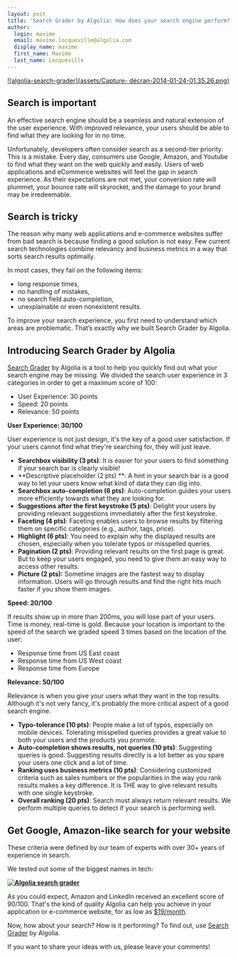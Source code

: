 ```yaml
---
layout: post
title: 'Search Grader by Algolia: How does your search engine perform?'
author:
  login: maxime
  email: maxime.locqueville@algolia.com
  display_name: maxime
  first_name: Maxime
  last_name: Locqueville
---
```


[![algolia-search-grader](assets/Capture-
décran-2014-01-24-01.35.26.png)](http://grader.algolia.com)

## Search is important

An effective search engine should be a seamless and natural extension of the
user experience. With improved relevance, your users should be able to find
what they are looking for in no time.

Unfortunately, developers often consider search as a second-tier priority.
This is a mistake. Every day, consumers use Google, Amazon, and Youtube to
find what they want on the web quickly and easily. Users of web applications
and eCommerce websites will feel the gap in search experience. As their
expectations are not met, your conversion rate will plummet, your bounce rate
will skyrocket, and the damage to your brand may be irredeemable.

## Search is tricky

The reason why many web applications and e-commerce websites suffer from bad
search is because finding a good solution is not easy. Few current search
technologies combine relevancy and business metrics in a way that sorts search
results optimally.

In most cases, they fail on the following items:

  * long response times,
  * no handling of mistakes,
  * no search field auto-completion,
  * unexplainable or even nonexistent results.

To improve your search experience, you first need to understand which areas
are problematic. That’s exactly why we built Search Grader by Algolia.

## Introducing Search Grader by Algolia

[Search Grader](http://grader.algolia.com/) by Algolia is a tool to help you
quickly find out what your search engine may be missing. We divided the search
user experience in 3 categories in order to get a maximum score of 100:

  * User Experience: 30 points
  * Speed: 20 points
  * Relevance: 50 points

**User Experience: 30/100**

User experience is not just design, it's the key of a good user satisfaction.
If your users cannot find what they're searching for, they will just leave.

  * **Searchbox visibility (3 pts)**: It is easier for your users to find something if your search bar is clearly visible!
  * **Descriptive placeholder (2 pts) **: A hint in your search bar is a good way to let your users know what kind of data they can dig into.
  * **Searchbox auto-completion (6 pts)**: Auto-completion guides your users more efficiently towards what they are looking for.
  * **Suggestions after the first keystroke (5 pts)**: Delight your users by providing relevant suggestions immediately after the first keystroke.
  * **Faceting (4 pts)**: Faceting enables users to browse results by filtering them on specific categories (e.g., author, tags, price).
  * **Highlight (6 pts)**: You need to explain why the displayed results are chosen, especially when you tolerate typos or misspelled queries.
  * **Pagination (2 pts)**: Providing relevant results on the first page is great. But to keep your users engaged, you need to give them an easy way to access other results.
  * **Picture (2 pts):** Sometime images are the fastest way to display information. Users will go through results and find the right hits much faster if you show them images.

**Speed: 20/100**

If results show up in more than 200ms, you will lose part of your users. Time
is money, real-time is gold. Because your location is important to the speed
of the search we graded speed 3 times based on the location of the user:

  * Response time from US East coast
  * Response time from US West coast
  * Response time from Europe

**Relevance: 50/100**

Relevance is when you give your users what they want in the top results.
Although it's not very fancy, it's probably the more critical aspect of a good
search engine.

  * **Typo-tolerance (10 pts)**: People make a lot of typos, especially on mobile devices. Tolerating misspelled queries provides a great value to both your users and the products you promote.
  * **Auto-completion shows results, not queries (10 pts)**: Suggesting queries is good. Suggesting results directly is a lot better as you spare your users one click and a lot of time.
  * **Ranking uses business metrics (10 pts)**: Considering customized criteria such as sales numbers or the popularities in the way you rank results makes a key difference. It is THE way to give relevant results with one single keystroke.
  * **Overall ranking (20 pts)**: Search must always return relevant results. We perform multiple queries to detect if your search is performing well.

## Get Google, Amazon-like search for your website

These criteria were defined by our team of experts with over 30+ years of
experience in search.

We tested out some of the biggest names in tech:

**[![Algolia search grader](assets/Capture-décran-2014-01-17-18.22.23.png)](http://grader.algolia.com)**

As you could expect, Amazon and LinkedIn received an excellent score of
90/100. That's the kind of quality Algolia can help you achieve in your
application or e-commerce website, for as low as
[$19/month](http://www.algolia.com/pricing/).

Now, how about your search? How is it performing? To find out, use [Search
Grader](http://grader.algolia.com/) by Algolia.

If you want to share your ideas with us, please leave your comments!

